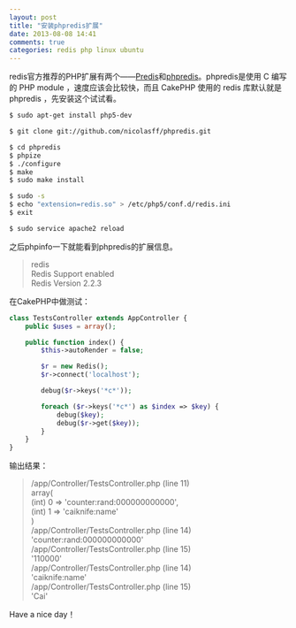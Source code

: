 ```yaml
---
layout: post
title: "安装phpredis扩展"
date: 2013-08-08 14:41
comments: true
categories: redis php linux ubuntu
---
```

redis官方推荐的PHP扩展有两个——[Predis](https://github.com/nrk/predis)和[phpredis](https://github.com/nicolasff/phpredis)。phpredis是使用 C 编写的 PHP module ，速度应该会比较快，而且 CakePHP 使用的 redis 库默认就是 phpredis ，先安装这个试试看。

<!-- more -->

``` bash
$ sudo apt-get install php5-dev

$ git clone git://github.com/nicolasff/phpredis.git

$ cd phpredis
$ phpize
$ ./configure
$ make
$ sudo make install

$ sudo -s
$ echo "extension=redis.so" > /etc/php5/conf.d/redis.ini
$ exit

$ sudo service apache2 reload
```

之后phpinfo一下就能看到phpredis的扩展信息。

>redis  
>Redis Support   enabled  
>Redis Version   2.2.3  

在CakePHP中做测试：

``` php
class TestsController extends AppController {
    public $uses = array();

    public function index() {
        $this->autoRender = false;

        $r = new Redis();
        $r->connect('localhost');

        debug($r->keys('*c*'));

        foreach ($r->keys('*c*') as $index => $key) {
            debug($key);
            debug($r->get($key));
        }
    }
}
```

输出结果：

>/app/Controller/TestsController.php (line 11)  
>array(  
>    (int) 0 => 'counter:rand:000000000000',  
>    (int) 1 => 'caiknife:name'  
>)  
>/app/Controller/TestsController.php (line 14)   
>'counter:rand:000000000000'  
>/app/Controller/TestsController.php (line 15)  
>'110000'  
>/app/Controller/TestsController.php (line 14)  
>'caiknife:name'  
>/app/Controller/TestsController.php (line 15)  
>'Cai'  

Have a nice day！